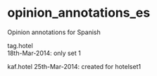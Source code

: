opinion_annotations_es
======================

Opinion annotations for Spanish

tag.hotel      
  18th-Mar-2014: only set 1


kaf.hotel
  25th-Mar-2014: created for hotelset1

